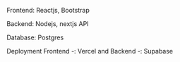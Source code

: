 

Frontend: Reactjs, Bootstrap

Backend: Nodejs, nextjs API

Database: Postgres

Deployment Frontend -: Vercel and Backend -: Supabase



